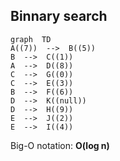 
## Binnary search
```mermaid
graph  TD
A((7))  -->  B((5))
B  -->  C((1))
A  -->  D((8))
C  -->  G((0))
C  -->  E((3))
B  -->  F((6))
D  -->  K((null))
D  -->  H((9))
E  -->  J((2))
E  -->  I((4))
```


Big-O notation: **O(log n)**
